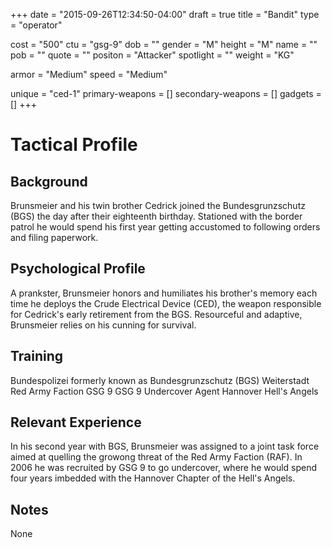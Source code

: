 +++
date = "2015-09-26T12:34:50-04:00"
draft = true
title = "Bandit"
type = "operator"

cost = "500"
ctu = "gsg-9"
dob = ""
gender = "M"
height = "M"
name = ""
pob = ""
quote = ""
positon = "Attacker"
spotlight = ""
weight = "KG"

armor = "Medium"
speed = "Medium"

unique = "ced-1"
primary-weapons = []
secondary-weapons = []
gadgets = []
+++

# Tactical Profile

## Background

Brunsmeier and his twin brother Cedrick joined the Bundesgrunzschutz (BGS) the day after their eighteenth birthday. Stationed with the border patrol he would spend his first year getting accustomed to following orders and filing paperwork.

## Psychological Profile

A prankster, Brunsmeier honors and humiliates his brother's memory each time he deploys the Crude Electrical Device (CED), the weapon responsible for Cedrick's early retirement from the BGS. Resourceful and adaptive, Brunsmeier relies on his cunning for survival.

## Training

Bundespolizei formerly known as Bundesgrunzschutz (BGS)
Weiterstadt Red Army Faction
GSG 9
GSG 9 Undercover Agent Hannover Hell's Angels

## Relevant Experience

In his second year with BGS, Brunsmeier was assigned to a joint task force aimed at quelling the growong threat of the Red Army Faction (RAF). In 2006 he was recruited by GSG 9 to go undercover, where he would spend four years imbedded with the Hannover Chapter of the Hell's Angels.

## Notes

None
